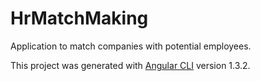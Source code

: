# HrMatchMaking

Application to match companies with potential employees.

This project was generated with [Angular CLI](https://github.com/angular/angular-cli) version 1.3.2.


